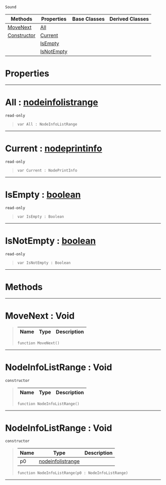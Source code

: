  `Sound`

|Methods|Properties|Base Classes|Derived Classes|
|---|---|---|---|
|[ MoveNext](https://github.com/ArendDanielek/ZeroDocsTest/blob/master/code_reference/class_reference/nodeinfolistrange.markdown#movenext-void)|[ All](https://github.com/ArendDanielek/ZeroDocsTest/blob/master/code_reference/class_reference/nodeinfolistrange.markdown#all-zero-engine-document)| | |
|[ Constructor](https://github.com/ArendDanielek/ZeroDocsTest/blob/master/code_reference/class_reference/nodeinfolistrange.markdown#nodeinfolistrange-void)|[ Current](https://github.com/ArendDanielek/ZeroDocsTest/blob/master/code_reference/class_reference/nodeinfolistrange.markdown#current-zero-engine-docu)| | |
| |[ IsEmpty](https://github.com/ArendDanielek/ZeroDocsTest/blob/master/code_reference/class_reference/nodeinfolistrange.markdown#isempty-zero-engine-docu)| | |
| |[ IsNotEmpty](https://github.com/ArendDanielek/ZeroDocsTest/blob/master/code_reference/class_reference/nodeinfolistrange.markdown#isnotempty-zero-engine-d)| | |


 #  Properties


---  
 #  All : [nodeinfolistrange](https://github.com/ArendDanielek/ZeroDocsTest/blob/master/code_reference/class_reference/nodeinfolistrange.markdown)

 `read-only`

> 
> ``` lang=cpp, name=Zilch
> var All : NodeInfoListRange


---  
 #  Current : [nodeprintinfo](https://github.com/ArendDanielek/ZeroDocsTest/blob/master/code_reference/class_reference/nodeprintinfo.markdown)

 `read-only`

> 
> ``` lang=cpp, name=Zilch
> var Current : NodePrintInfo


---  
 #  IsEmpty : [boolean](https://github.com/ArendDanielek/ZeroDocsTest/blob/master/code_reference/zilch_base_types/boolean.markdown)

 `read-only`

> 
> ``` lang=cpp, name=Zilch
> var IsEmpty : Boolean


---  
 #  IsNotEmpty : [boolean](https://github.com/ArendDanielek/ZeroDocsTest/blob/master/code_reference/zilch_base_types/boolean.markdown)

 `read-only`

> 
> ``` lang=cpp, name=Zilch
> var IsNotEmpty : Boolean


---  
 #  Methods


---  
 #  MoveNext : Void

> 
> |Name|Type|Description|
> |---|---|---|
> ``` lang=cpp, name=Zilch
> function MoveNext()
> ``` 


---  
 #  NodeInfoListRange : Void

 `constructor`

> 
> |Name|Type|Description|
> |---|---|---|
> ``` lang=cpp, name=Zilch
> function NodeInfoListRange()
> ``` 


---  
 #  NodeInfoListRange : Void

 `constructor`

> 
> |Name|Type|Description|
> |---|---|---|
> |p0|[nodeinfolistrange](https://github.com/ArendDanielek/ZeroDocsTest/blob/master/code_reference/class_reference/nodeinfolistrange.markdown)| |
> ``` lang=cpp, name=Zilch
> function NodeInfoListRange(p0 : NodeInfoListRange)
> ``` 


---  
 
  
  
  
  
  
  
  

 
